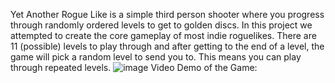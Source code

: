 Yet Another Rogue Like is a simple third person shooter where you progress through randomly ordered levels to get to golden discs. 
In this project we attempted to create the core gameplay of most indie roguelikes. 
There are 11 (possible) levels to play through and after getting to the end of a level, the game will pick a random level to send you to. This means you can play through repeated levels.
![image](https://github.com/SNHU-CETA-CSE/Yet-Another-Rogue-Like/assets/99280713/c164ee91-afc7-4319-a4f8-82e849b10e11)
Video Demo of the Game:


